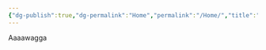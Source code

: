 ```yaml
---
{"dg-publish":true,"dg-permalink":"Home","permalink":"/Home/","title":"Home","pinned":"true","tags":["gardenEntry"]}
---
```


Aaaawagga